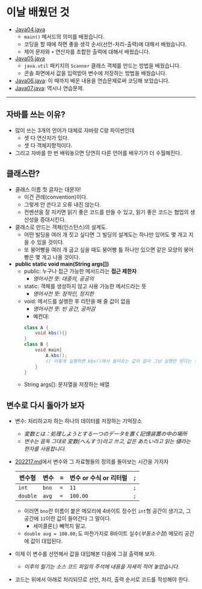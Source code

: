 # 이날 배웠던 것

- [Java04.java](/221011-_JAVA/22-10/221018/javastudy56/javastudy/src/javastudy/Java04.java)
    - `main()` 메서드의 의미를 배웠습니다.
    - 코딩을 할 때에 하면 좋을 생각 순서(선언-처리-출력)에 대해서 배웠습니다.
    - 제어 문자와 `+` 연산자를 조합한 출력에 대해서 배웠습니다.
- [Java05.java](/221011-_JAVA/22-10/221018/javastudy56/javastudy/src/javastudy/Java05.java)
    - `java.util` 패키지의 `Scanner` 클래스 객체를 만드는 방법을 배웠습니다.
    - 콘솔 화면에서 값을 입력받아 변수에 저장하는 방법을 배웠습니다.
- [Java06.java](/221011-_JAVA/22-10/221018/javastudy56/javastudy/src/javastudy/Java06.java): 이 때까지 배운 내용을 연습문제로써 코딩해 보았습니다.
- [Java07.java](/221011-_JAVA/22-10/221018/javastudy56/javastudy/src/javastudy/Java07.java): 역시나 연습문제.

---

## 자바를 쓰는 이유?

- 많이 쓰는 3개의 언어가 대체로 자바랑 C랑 파이썬인데
    - 셋 다 연산자가 있다.
    - 셋 다 객체지향적이다.
- 그리고 자바를 한 번 배워놓으면 당연히 다른 언어를 배우기가 더 수월해진다.

## 클래스란?

- 클래스 이름 첫 글자는 대문자!
    - 이건 관례(convention)이다.
    - 그렇게 안 쓴다고 오류 내진 않는다.
    - 컨벤션을 잘 지키면 읽기 좋은 코드를 만들 수 있고, 읽기 좋은 코드는 협업의 생산성을 증대시킨다.
- 클래스로 만드는 객체(인스턴스)의 설계도.
    - 어떤 빌딩을 여러 개 짓고 싶다면 그 빌딩의 설계도는 하나만 있어도 몇 개고 지을 수 있을 것이다.
    - 또 붕어빵을 여러 개 굽고 싶을 때도 붕어빵 틀 하나만 있으면 같은 모양의 붕어빵은 몇 개고 나올 것이다.
- **public static void main(String args[])**
    - public: 누구나 접근 가능한 메서드라는 **접근 제한자**
        - *영어사전 뜻: 대중의, 공공의*
    - static: 객체를 생성하지 않고 사용 가능한 메서드라는 뜻
        - *영어사전 뜻: 정적인, 정지한*
    - void: 메서드를 실행한 후 리턴을 해 줄 값이 없음
        - *영어사전 뜻: 빈 공간, 공허감*
        - 예컨대:
        ```java
        class A {
            void kbs(){}
        }
        class B {
            void main{
                A.kbs();
                // 이렇게 실행하면 kbs()에서 돌아오는 값이 없이 그냥 실행만 된다는 것
            }            
        }
        ```
    - String args[]: 문자열을 저장하는 배열

## 변수로 다시 돌아가 보자

- 변수: 처리하고자 하는 하나의 데이터를 저장하는 기억장소
    - *変数とは：処理しようとする一つのデータを置く記憶装置の中の場所*
    - *변수는 음독 그대로 変数(へんすう)라고 쓰고, 값은 あたい라고 읽는 値라는 한자를 사용합니다.*
- [202217.md](/221011-_JAVA/22-10/221017/221017.md)에서 변수와 그 자료형들의 정의를 돌아보는 시간을 가지자

    | 변수형 | 변수 | = | 변수 or 수식 or 리터럴 | ; |
    |---|---|---|---|---|
    | `int` | `bno` | `=` | `11` | `;` |
    | `double` | `avg` | `=` | `100.00` | `;` |

    - 이러면 `bno`란 이름이 붙은 메모리에 4바이트 정수인 `int`형 공간이 생기고, 그 공간에 `11`이란 값이 들어간다 그 말이다.
        - 세미콜론(;) 빼먹지 말고.
    - `double avg = 100.00;`도 마찬가지로 8바이트 실수(*부동소수점*) 메모리 공간에 값이 대입된다.

- 이제 이 변수를 선언해서 값을 대입해본 다음에 그걸 출력해 보자.
    - *이후의 필기는 소스 코드 파일의 주석에 내용을 자세히 적어 놓았습니다.*
- 코드는 위에서 아래로 처리되므로 선언, 처리, 출력 순서로 코드를 작성해야 한다.